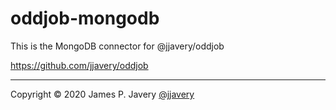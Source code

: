 # oddjob-mongodb

This is the MongoDB connector for @jjavery/oddjob

https://github.com/jjavery/oddjob

---

Copyright &copy; 2020 James P. Javery [@jjavery](https://github.com/jjavery)
